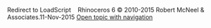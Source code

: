 ---
---

Redirect to LoadScript&#160;
&#160;
Rhinoceros 6 © 2010-2015 Robert McNeel &amp; Associates.11-Nov-2015
 [Open topic with navigation](loadscript.html) 


